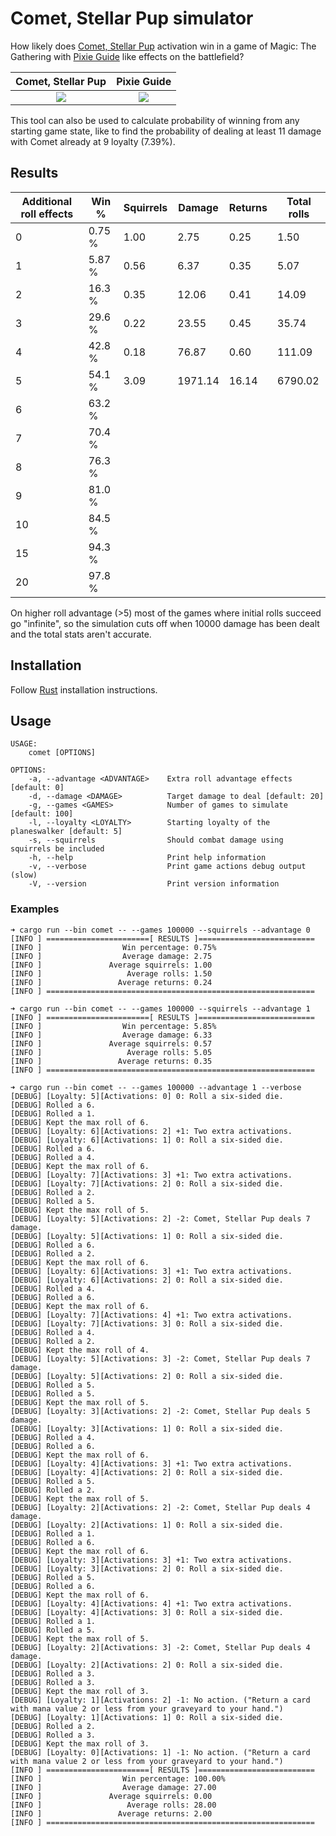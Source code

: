 # Comet, Stellar Pup simulator

How likely does [Comet, Stellar Pup](https://scryfall.com/card/unf/166/comet-stellar-pup) activation win in a game of Magic: The Gathering with [Pixie Guide](https://scryfall.com/card/afr/66/pixie-guide) like effects on the battlefield?

Comet, Stellar Pup             |  Pixie Guide
:-------------------------:|:-------------------------:
![](https://c1.scryfall.com/file/scryfall-cards/normal/front/a/7/a76fa8d4-923d-4afc-ba47-ba10fc0fe46e.jpg?1663720554)  |  ![](https://c1.scryfall.com/file/scryfall-cards/normal/front/c/6/c65631b9-ca62-4851-9eca-9c760fb1a177.jpg?1627756212)

This tool can also be used to calculate probability of winning from any starting game state, like to find the probability of dealing at least 11 damage with Comet already at 9 loyalty (7.39%).

## Results

| Additional roll effects | Win %  | Squirrels | Damage  | Returns | Total rolls |
|-------------------------|--------|-----------|---------|---------|-------------|
| 0                       | 0.75 % | 1.00      | 2.75    | 0.25    | 1.50        |
| 1                       | 5.87 % | 0.56      | 6.37    | 0.35    | 5.07        | 
| 2                       | 16.3 % | 0.35      | 12.06   | 0.41    | 14.09       |
| 3                       | 29.6 % | 0.22      | 23.55   | 0.45    | 35.74       |
| 4                       | 42.8 % | 0.18      | 76.87   | 0.60    | 111.09      |
| 5                       | 54.1 % | 3.09      | 1971.14 | 16.14   | 6790.02     |
| 6                       | 63.2 % |           |         |         |             |
| 7                       | 70.4 % |           |         |         |             |
| 8                       | 76.3 % |           |         |         |             |
| 9                       | 81.0 % |           |         |         |             |
| 10                      | 84.5 % |           |         |         |             |
| 15                      | 94.3 % |           |         |         |             |
| 20                      | 97.8 % |           |         |         |             |

On higher roll advantage (>5) most of the games where initial rolls succeed go "infinite", so the simulation cuts off when 10000 damage has been dealt and the total stats aren't accurate.

## Installation

Follow [Rust](https://www.rust-lang.org/en-US/install.html) installation instructions.

## Usage

```console
USAGE:
    comet [OPTIONS]

OPTIONS:
    -a, --advantage <ADVANTAGE>    Extra roll advantage effects [default: 0]
    -d, --damage <DAMAGE>          Target damage to deal [default: 20]
    -g, --games <GAMES>            Number of games to simulate [default: 100]
    -l, --loyalty <LOYALTY>        Starting loyalty of the planeswalker [default: 5]
    -s, --squirrels                Should combat damage using squirrels be included
    -h, --help                     Print help information
    -v, --verbose                  Print game actions debug output (slow)
    -V, --version                  Print version information

```

### Examples

```
➜ cargo run --bin comet -- --games 100000 --squirrels --advantage 0
[INFO ] =======================[ RESULTS ]==========================
[INFO ]                  Win percentage: 0.75%
[INFO ]                  Average damage: 2.75
[INFO ]               Average squirrels: 1.00
[INFO ]                   Average rolls: 1.50
[INFO ]                 Average returns: 0.24
[INFO ] ============================================================

➜ cargo run --bin comet -- --games 100000 --squirrels --advantage 1
[INFO ] =======================[ RESULTS ]==========================
[INFO ]                  Win percentage: 5.85%
[INFO ]                  Average damage: 6.33
[INFO ]               Average squirrels: 0.57
[INFO ]                   Average rolls: 5.05
[INFO ]                 Average returns: 0.35
[INFO ] ============================================================

➜ cargo run --bin comet -- --games 100000 --advantage 1 --verbose
[DEBUG] [Loyalty: 5][Activations: 0] 0: Roll a six-sided die.
[DEBUG] Rolled a 6.
[DEBUG] Rolled a 1.
[DEBUG] Kept the max roll of 6.
[DEBUG] [Loyalty: 6][Activations: 2] +1: Two extra activations.
[DEBUG] [Loyalty: 6][Activations: 1] 0: Roll a six-sided die.
[DEBUG] Rolled a 6.
[DEBUG] Rolled a 4.
[DEBUG] Kept the max roll of 6.
[DEBUG] [Loyalty: 7][Activations: 3] +1: Two extra activations.
[DEBUG] [Loyalty: 7][Activations: 2] 0: Roll a six-sided die.
[DEBUG] Rolled a 2.
[DEBUG] Rolled a 5.
[DEBUG] Kept the max roll of 5.
[DEBUG] [Loyalty: 5][Activations: 2] -2: Comet, Stellar Pup deals 7 damage.
[DEBUG] [Loyalty: 5][Activations: 1] 0: Roll a six-sided die.
[DEBUG] Rolled a 6.
[DEBUG] Rolled a 2.
[DEBUG] Kept the max roll of 6.
[DEBUG] [Loyalty: 6][Activations: 3] +1: Two extra activations.
[DEBUG] [Loyalty: 6][Activations: 2] 0: Roll a six-sided die.
[DEBUG] Rolled a 4.
[DEBUG] Rolled a 6.
[DEBUG] Kept the max roll of 6.
[DEBUG] [Loyalty: 7][Activations: 4] +1: Two extra activations.
[DEBUG] [Loyalty: 7][Activations: 3] 0: Roll a six-sided die.
[DEBUG] Rolled a 4.
[DEBUG] Rolled a 2.
[DEBUG] Kept the max roll of 4.
[DEBUG] [Loyalty: 5][Activations: 3] -2: Comet, Stellar Pup deals 7 damage.
[DEBUG] [Loyalty: 5][Activations: 2] 0: Roll a six-sided die.
[DEBUG] Rolled a 5.
[DEBUG] Rolled a 5.
[DEBUG] Kept the max roll of 5.
[DEBUG] [Loyalty: 3][Activations: 2] -2: Comet, Stellar Pup deals 5 damage.
[DEBUG] [Loyalty: 3][Activations: 1] 0: Roll a six-sided die.
[DEBUG] Rolled a 4.
[DEBUG] Rolled a 6.
[DEBUG] Kept the max roll of 6.
[DEBUG] [Loyalty: 4][Activations: 3] +1: Two extra activations.
[DEBUG] [Loyalty: 4][Activations: 2] 0: Roll a six-sided die.
[DEBUG] Rolled a 5.
[DEBUG] Rolled a 2.
[DEBUG] Kept the max roll of 5.
[DEBUG] [Loyalty: 2][Activations: 2] -2: Comet, Stellar Pup deals 4 damage.
[DEBUG] [Loyalty: 2][Activations: 1] 0: Roll a six-sided die.
[DEBUG] Rolled a 1.
[DEBUG] Rolled a 6.
[DEBUG] Kept the max roll of 6.
[DEBUG] [Loyalty: 3][Activations: 3] +1: Two extra activations.
[DEBUG] [Loyalty: 3][Activations: 2] 0: Roll a six-sided die.
[DEBUG] Rolled a 5.
[DEBUG] Rolled a 6.
[DEBUG] Kept the max roll of 6.
[DEBUG] [Loyalty: 4][Activations: 4] +1: Two extra activations.
[DEBUG] [Loyalty: 4][Activations: 3] 0: Roll a six-sided die.
[DEBUG] Rolled a 1.
[DEBUG] Rolled a 5.
[DEBUG] Kept the max roll of 5.
[DEBUG] [Loyalty: 2][Activations: 3] -2: Comet, Stellar Pup deals 4 damage.
[DEBUG] [Loyalty: 2][Activations: 2] 0: Roll a six-sided die.
[DEBUG] Rolled a 3.
[DEBUG] Rolled a 3.
[DEBUG] Kept the max roll of 3.
[DEBUG] [Loyalty: 1][Activations: 2] -1: No action. ("Return a card with mana value 2 or less from your graveyard to your hand.")
[DEBUG] [Loyalty: 1][Activations: 1] 0: Roll a six-sided die.
[DEBUG] Rolled a 2.
[DEBUG] Rolled a 3.
[DEBUG] Kept the max roll of 3.
[DEBUG] [Loyalty: 0][Activations: 1] -1: No action. ("Return a card with mana value 2 or less from your graveyard to your hand.")
[INFO ] =======================[ RESULTS ]==========================
[INFO ]                  Win percentage: 100.00%
[INFO ]                  Average damage: 27.00
[INFO ]               Average squirrels: 0.00
[INFO ]                   Average rolls: 28.00
[INFO ]                 Average returns: 2.00
[INFO ] ============================================================
```
